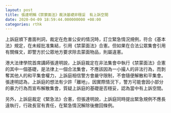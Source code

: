```yaml
---
layout: post
title: 張達明稱《禁蒙面法》裁決基礎非穩妥　有上訴空間
date: 2020-04-09 18:59:44.000000000 +08:00
categories: rthk
---
```


上訴庭頒下書面判詞，裁定在危害公安的情況時，訂立緊急情況規例，符合《基本法》規定，在未經批准集結，引用《禁蒙面法》合憲。但如果在合法公眾集會引用有關條文，即警方於公眾地方要求除去蒙面物品，則屬違憲。

港大法律學院首席講師張達明說，上訴庭裁定在非法集會中執行《禁蒙面法》合憲的其中一個基礎，是法律上一個合法集會，不應該因為一小撮人的非法行為，而剝奪其他人的和平集會權力，上訴庭相信警方會嚴守限制，不會隨便解散和平集會。張達明認為，上訴庭的想法有少許「離地」，因實際情況下，警方可能會因小部分的暴力行為而宣布解散集會，質疑上訴庭的基礎是否穩妥，認為當中有上訴空間。

另外，上訴庭裁定《緊急法》合憲，但張達明說，上訴庭同時提出緊急規例不應長遠執行，行政長官有責任，在緊急情況解除後撤回條例。
